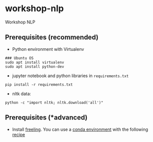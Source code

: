 # workshop-nlp
Workshop NLP

## Prerequisites (recommended)

* Python environment with Virtualenv

```
### Ubuntu OS
sudo apt install virtualenv
sudo apt install python-dev
```

* jupyter notebook and python libraries in `requirements.txt`
```
pip install -r requirements.txt
```

* nltk data:
```
python -c "import nltk; nltk.download('all')"
```

## Prerequisites (*advanced)

* Install [freeling](https://medium.com/@cristhian.fuertes/installation-of-freeling-with-python-7407797f5afd). You can use a [conda environment](https://conda.io/docs/install/quick.html) with the following [recipe](https://github.com/malev/conda-freeling-recipe/blob/master/meta.yml)
